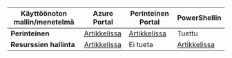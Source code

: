 |**Käyttöönoton mallin/menetelmä**|**Azure Portal**| **Perinteinen Portal** | **PowerShellin**|
|-------------------------------------|-----------------|---------------------|---------------|
|**Perinteinen** |  [Artikkelissa](../articles/vpn-gateway/vpn-gateway-howto-point-to-site-classic-azure-portal.md)| [Artikkelissa](../articles/vpn-gateway/vpn-gateway-point-to-site-create.md)  | Tuettu |
|**Resurssien hallinta** |[Artikkelissa](../articles/vpn-gateway/vpn-gateway-howto-point-to-site-resource-manager-portal.md)| Ei tueta   | [Artikkelissa](../articles/vpn-gateway/vpn-gateway-howto-point-to-site-rm-ps.md)  |

